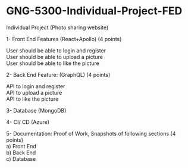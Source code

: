 # GNG-5300-Individual-Project-FED
Individual Project (Photo sharing website)  

 
1- Front End Features (React+Apollo) (4 points)  

User should be able to login and register  
User should be able to upload a picture  
User should be able to like the picture  

2- Back End Feature: (GraphQL) (4 points)  

API to login and register  
API to upload a picture  
API to like the picture  

3- Database (MongoDB)  

4- CI/ CD (Azure)  

5- Documentation: Proof of Work, Snapshots of following sections (4 points)  
a) Front End  
b) Back End  
c) Database  
